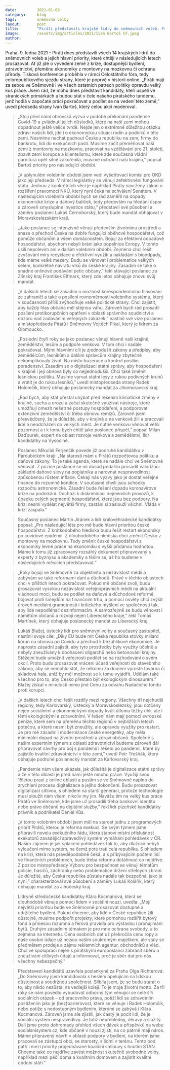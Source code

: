 ```yaml
---
date:         2021-01-09
category:     blog
tags:         sněmovna volby
layout:       post
title:        "Piráti představili krajské lídry do sněmovních voleb. Prioritami je vyvést zemi z krize, modernizovat ekonomiku, chránit krajinu i zajistit dostupné bydlení a moderní zdravotnictví"
image:        /assets/img/articles/2021/Ivan Bartoš CF.jpeg
author:       
---
```


Praha, 9. ledna 2021 - Piráti dnes představili všech 14 krajských lídrů do sněmovních voleb a jejich hlavní priority, které chtějí v následujících letech prosazovat. Ať již jde o vyvedení země z krize, dostupnější bydlení, zdravotnictví, přeměnu ekonomiky z montovny na mozkovnu či ochranu přírody. Tisková konference proběhla v rámci Celostátního fóra, tedy celorepublikového sjezdu strany, které je poprvé v historii online. „Piráti mají za sebou ve Sněmovně i ve všech ostatních patrech politiky opravdu velký kus práce. Jsem rád, že mohu dnes představit kandidáty, kteří uspěli ve stranických primárkách a budou stát v čele našeho pirátského tandemu, jenž hodlá v započaté práci pokračovat a podílet se na vedení této země,” uvedl předseda strany Ivan Bartoš, který celou akci moderoval.  


> „Stojí před námi obrovská výzva v podobě překonání pandemie Covid-19 a zvládnutí jejích důsledků, které na naší zemi mohou dopadnout ještě velice tvrdě. Nejde jen o extrémně důležitou otázku zdraví našich lidí, jde i o ekonomickou situaci rodin a podniků v této zemi. Nesmíme nechat padnout Českou republiku na zem, firmy do bankrotu, lidi do exekučních pastí. Musíme začít přeměňovat naší zemi z montovny na mozkovnu, pracovat na vzdělávání pro 21. století, zbavit zemi korupce a klientelismu, které zde současná vládní garnitura opět silně zakořenila, musíme ochránit naši krajinu,” popsal Bartoš priority pro následující období.


> „V uplynulém volebním období jsem vedl vyšetřovací komisi pro OKD jako její předseda. V rámci legislativy se věnuji zefektivnění fungování státu. Jednou z konkrétních věcí je například Piráty navržený zákon o rozšíření pravomocí NKÚ, který nyní čeká na schválení Senátem. V následujícím volebním období bych se rád zaměřil na dopady ekonomické krize a daňový balíček, tedy především na hledání úspor a zároveň smysluplné investice státu,“ představil své působení a záměry poslanec Lukáš Černohorský, který bude mandát obhajovat v Moravskoslezském kraji.


> „Jako poslanec se intenzivně věnuji především životnímu prostředí a snaze o přechod Česka na dobře fungující oběhové hospodářství, což pomůže občanům a všem domácnostem. Bojuji za efektivní odpadové hospodářství, abychom nebyli bráni jako popelnice Evropy. V tomto úsilí nepolevím ani v dalším volebním období. Zejména chci řešit zvyšování míry recyklace a efektivní využití a nakládání s bioodpady, kde máme velké mezery. Budu se věnovat i problematice velkých šelem, konkrétně návratu vlků do české krajiny. Zasadím se také o snadné onlinové podávání petic občany,” řekl stávající poslanec za Zlínský kraj František Elfmark, který zde letos obhajuje znovu svůj mandát.


> „V dalších letech se zasadím o možnost korespondenčního hlasování ze zahraničí a také o posílení rovnoměrnosti volebního systému, který v současnosti příliš zvýhodňuje velké politické strany. Chci zajistit, aby každý hlas občana měl stejnou váhu. Zároveň bych rád prosadil posílení protikorupčních opatření v oblasti správního soudnictví a dozoru nad zadáváním veřejných zakázek,” nastínil své vize poslanec a místopředseda Pirátů i Sněmovny Vojtěch Pikal, který je lídrem za Olomoucko. 


> „Poslední čtyři roky se jako poslanec věnuji hlavně naší krajině, zemědělství, lesům a podpoře venkova. V tom chci i nadále pokračovat. Mými hlavními cíli je zjednodušit zákony a předpisy, aby zemědělcům, lesníkům a dalším správcům krajiny zbytečně nekomplikovaly život. Na místo buzerace a kontrol posílím poradenství. Zasadím se o  digitalizaci státní správy, aby hospodaření v krajině i její obnova byly co nejjednodušší. Chci také změnit lesnickou politiku. Musíme vyrvat státní lesy z rukou podivných kruhů a vrátit je do rukou lesníků,” uvedl místopředseda strany Radek Holomčík, který obhajuje poslanecký mandát za Jihomoravský kraj.


> „Rád bych, aby stát přestal uhýbat před řešením klimatické změny v krajině, sucha a eroze a začal skutečně využívat nástroje, které umožňují omezit nešetrné postupy hospodaření, a podporovat extenzivní zemědělství či třeba obnovu remízů. Zároveň jsem přesvědčený, že je důležité, aby v krajině a na venkově žili a pracovali lidé a neodcházeli do velkých měst. Je nutné venkovu věnovat větší pozornost a i k tomu bych chtěl jako poslanec přispět,” popsal Milan Daďourek, expert na oblast rozvoje venkova a zemědělství, lídr kandidátky na Vysočině.


> Poslanec Mikuláš Ferjenčík povede již podruhé kandidátku v Pardubickém kraji: „Na starosti mám u Pirátů rozpočtovou politiku a daňové zákony. To je také agenda, které se nadále chci ve Sněmovně věnovat. Z pozice poslance se mi dosud podařilo prosadit valorizaci základní daňové slevy na poplatníka a narovnat nespravedlnost způsobenou růstem inflace. Čekají nás výzvy jako je dostat veřejné finance do rozumné kondice. V současné chvíli jsou schodky rozpočtu astronomické. Zásadní bude řešení dopadu koronavirové krize na podnikání. Dochází k diskriminaci nejmenších provozů, k úpadku celých segmentů hospodářství, které jsou bez podpory. Na krizi nesmí vydělat největší firmy, zastání si zaslouží všichni. Vláda v krizi zaspala.”


> Současný poslanec Martin Jiránek a lídr královéhradecké kandidátky popsal: „Pro následující léta pro mě bude hlavní prioritou české hospodářství. Z krátkodobého hlediska budu řešit restart ekonomiky po covidové epidemii. Z dlouhodobého hlediska chci změnit Česko z montovny na mozkovnu. Tedy změnit české hospodářství z ekonomiky levné práce na ekonomiku s vyšší přidanou hodnotou. Máme k tomu již zpracovaný rozsáhlý dokument připravovaný s experty z byznysu a akademiky a těším se, až ho budeme v následujících měsících představovat.”


> „Roky bojuji ve Sněmovně za objektivitu a nezávislost médií a zabývám se také reformami daní a důchodů. Právě v těchto oblastech chci v příštích letech pokračovat. Pokud mě občané zvolí, budu prosazovat vysokou nezávislost veřejnoprávních médií na aktuální vládnoucí moci, budu se podílet na daňové a důchodové reformě, bojovat proti šmejdům na finančním trhu, a pomocí osvěty chci zvýšit úroveň mediální gramotnosti i kritického myšlení ve společnosti tak, aby lidé nepodléhali dezinformacím. A samozřejmě se budu věnovat i námětům občanů a rozvoji nejen Libereckého kraje,” řekl Tomáš Martínek, který obhajuje poslanecký mandát za Liberecký kraj.


> Lukáš Blažej, ústecký lídr pro sněmovní volby a současný zastupitel, nastínil svoje cíle: „Díky EU bude mít Česká republika stovky miliard korun na obnovu po Covidu a přechod k bezuhlíkové ekonomice. Je naprosto zásadní zajistit, aby tyto prostředky byly využity účelně a nebyly zneužívány k obohacení oligarchů nebo betonování krajiny. Stěžejní bude umožnit veřejnosti podílet se na rozhodování o svém okolí. Proto budu prosazovat vrácení účasti veřejnosti do stavebního zákona, aby se nemohlo stát, že někomu za domem vyroste továrna či skladová hala, aniž by měl možnost se k tomu vyjádřit. Udělám také všechno pro to, aby Česko přestalo být ekologickým dinosaurem.” Blažej získal v minulosti mimo jiné Cenu za odvahu Nadačního fondu proti korupci.


> „V dalších letech chci řešit rozdíly mezi regiony. Všechny tři nejchudší regiony, tedy Karlovarský, Ústecký a Moravskoslezský, jsou dotčeny nejen sociálními a ekonomickými dopady kvůli útlumu těžby uhlí, ale i těmi ekologickými a zdravotními. V řešení nám mají pomoci evropské peníze, které sem na přeměnu těchto regionů v nejbližších letech potečou, a které nesmí být zneužity, ale opravdu využity pro restart. Je pro mě zásadní i modernizace české energetiky, aby měla minimální dopad na životní prostředí a zdraví občanů. Společně s naším expertním týmem z oblasti zdravotnictví budeme zároveň dál připravovat návrhy pro boj s pandemií i řešení po pandemii, které by zajistilo kvalitní zdravotnictví v této zemi,” uvedl  Petr Třešňák, který obhajuje podruhé poslanecký mandát za Karlovarský kraj.


> „Pandemie nám všem ukázala, jak důležitá je digitalizace státní správy a že v této oblasti je před námi ještě mnoho práce. Využiji svou 15letou praxi z online oblasti a pustím se ve Sněmovně naplno do zrychlení procesu digitalizace a jejího dokončení. Budu prosazovat digitalizaci citlivou, s ohledem na starší generaci, protože technologie musí sloužit nám všem, nikoliv my jim. Navážu tím na velký kus práce Pirátů ve Sněmovně, kde jsme už prosadili třeba bankovní identitu nebo právo občanů na digitální služby,” řekl lídr plzeňské kandidátky právník a podnikatel Daniel Kůs.


> „V tomto volebním období jsem měl na starost jednu z programových priorit Pirátů, kterou je reforma exekucí. Se svým týmem jsme připravili novelu exekučního řádu, která stanoví místní příslušnost exekutorů zavádějící spravedlivý systém vymáhání pohledávek v ČR. Naším zájmem je jak splacení pohledávek tak to, aby dlužníci nebyli vyloučeni mimo systém, na čemž poté tratí celá republika. S ohledem na krizi, která nás pravděpodobně čeká, a s přibývajícím počtem lidí ve finančních problémech, bude třeba reformu dotáhnout co nejdříve. Z pozice místopředsedy Výboru pro bezpečnost se věnují tématům policie, hasičů, záchranky nebo problematice držení střelných zbraní. Je důležité, aby Česká republika zůstala nadále tak bezpečná, jako je nyní,” charakterizoval své působení a záměry Lukáš Kolářík, který obhajuje mandát za Jihočeský kraj.


> Lídryně středočeské kandidátky Klára Kocmanová, která se dlouhodobě věnuje pomoci lidem v sociální nouzi, uvedla: „Mojí největší prioritou bude ve Sněmovně prosazovat dostupné a udržitelné bydlení. Pokud chceme, aby lidé v České republice žili důstojně, musíme podpořit projekty, které pomohou rozšířit bytový fond a přinesou rozumná a férová pravidla pro výstavbu i pronajímání bytů. Druhým zásadním tématem je pro mne ochrana svobody, a to zejména na internetu. Cena osobních dat už překročila cenu ropy a naše osobní údaje už nejsou naším soukromým majetkem, ale staly se předmětem prodeje a zájmu reklamních agentur, obchodníků a vlád. Chci ve spolupráci nejen s pirátskými europoslanci zabránit sběru a zneužívání citlivých údajů a informovat, proč je sběr dat pro nás všechny nebezpečný.” 


> Představení kandidátů uzavřela poslankyně za Prahu Olga Richterová: „Do Sněmovny jsem kandidovala s heslem apelujícím na lidskou důstojnost a soudržnou společnost. Slíbila jsem, že se budu starat o to, aby nikdo nezůstal na vedlejší koleji. To je moje životní motto. Za tři roky se nám povedlo vybudovat odborný tým věnující se celé šíři sociálních otázek – od pracovního práva, potíží lidí se zdravotním postižením jako je (bez)bariérovost, které se věnuje i Radek Holomčík, nebo potíže s nedostupným bydlením, kterými se zabývá i Klára Kocmanová. Zároveň jsme ale zjistili, jak častý je pocit lidí, že je sociální systém nespravedlivý. Je totiž nepřehledný, děravý a složitý. Dali jsme proto dohromady přehled všech dávek a příspěvků na webu socialsnisystem.cz, kde občané v nouzi zjistí, na co patrně mají nárok. Máme připravený návrh v oblasti podpory v bydlení, na kterém jsme pracovali se zástupci obcí, se starosty, s lidmi v terénu. Tento bod patří i mezi priority projednávané koaliční smlouvy s hnutím STAN.  Chceme také co nejdříve zavést možnost skutečně svobodné volby, například mezi péčí doma a kvalitním domovem a zajistit kvalitní období stáří.”  
